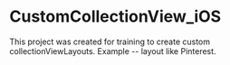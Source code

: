 # CustomCollectionView_iOS

This project was created for training to create custom collectionViewLayouts. Example -- layout like Pinterest.

